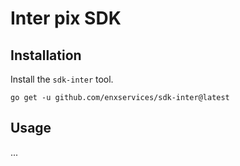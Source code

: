 # Inter pix SDK

## Installation

Install the `sdk-inter` tool.

```
go get -u github.com/enxservices/sdk-inter@latest
```

## Usage

...

